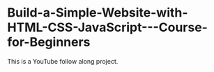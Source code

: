 # Build-a-Simple-Website-with-HTML-CSS-JavaScript---Course-for-Beginners
This is a YouTube follow along project.
